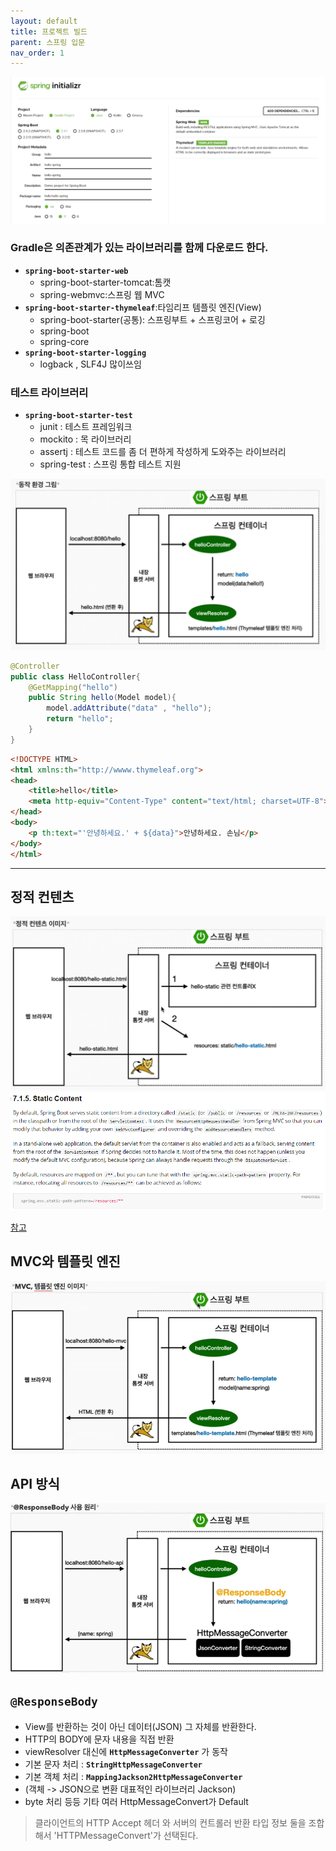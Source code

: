 ```yaml
---
layout: default
title: 프로젝트 빌드
parent: 스프링 입문
nav_order: 1
---
```


![](../../assets/images/spring-introduction/projectBuild/1.png)

### Gradle은 의존관계가 있는 라이브러리를 함께 다운로드 한다.
-   **`spring-boot-starter-web`**
    -   spring-boot-starter-tomcat:톰캣
    -   spring-webmvc:스프링 웹 MVC
-   **`spring-boot-starter-thymeleaf`**:타임리프 템플릿 엔진(View)
    -   spring-boot-starter(공통): 스프링부트 + 스프링코어 + 로깅
    -   spring-boot
    -   spring-core
-   **`spring-boot-starter-logging`**
    -   logback , SLF4J 많이쓰임
### 테스트 라이브러리
-   **`spring-boot-starter-test`**
    -   junit : 테스트 프레임워크
    -   mockito : 목 라이브러리
    -   assertj : 테스트 코드를 좀 더 편하게 작성하게 도와주는 라이브러리
    -   spring-test : 스프링 통합 테스트 지원


![](../../assets/images/spring-introduction/projectBuild/2.png)

```java
@Controller
public class HelloController{
    @GetMapping("hello")
    public String hello(Model model){
        model.addAttribute("data" , "hello");
        return "hello";
    }
}
```

```html
<!DOCTYPE HTML>
<html xmlns:th="http://wwww.thymeleaf.org">
<head>
    <title>hello</title>
    <meta http-equiv="Content-Type" content="text/html; charset=UTF-8">
</head>
<body>
    <p th:text="'안녕하세요.' + ${data}">안녕하세요. 손님</p>
</body>
</html>
```
---
## 정적 컨텐츠
![](../../assets/images/spring-introduction/projectBuild/4.png)
![](../../assets/images/spring-introduction/projectBuild/5.png)

[참고](https://docs.spring.io/spring-boot/docs/2.3.7.RELEASE/reference/html/spring-boot-features.html#boot-features-spring-mvc-static-content)

## MVC와 템플릿 엔진
![](../../assets/images/spring-introduction/projectBuild/6.png)

## API 방식
![](../../assets/images/spring-introduction/projectBuild/7.png)
## **`@ResponseBody`**

-   View를 반환하는 것이 아닌 데이터(JSON) 그 자체를 반환한다.
-   HTTP의 BODY에 문자 내용을 직접 반환
-   viewResolver 대신에 **`HttpMessageConverter`** 가 동작
-   기본 문자 처리 : **`StringHttpMessageConverter`**
-   기본 객체 처리 : **`MappingJackson2HttpMessageConverter`**
-   (객체 -> JSON으로 변환 대표적인 라이브러리 Jackson)
-   byte 처리 등등 기타 여러 HttpMessageConvert가 Default

>클라이언트의 HTTP Accept 헤더 와 서버의 컨트롤러 반환 타입 정보 둘을 조합해서 'HTTPMessageConvert'가 선택된다.
